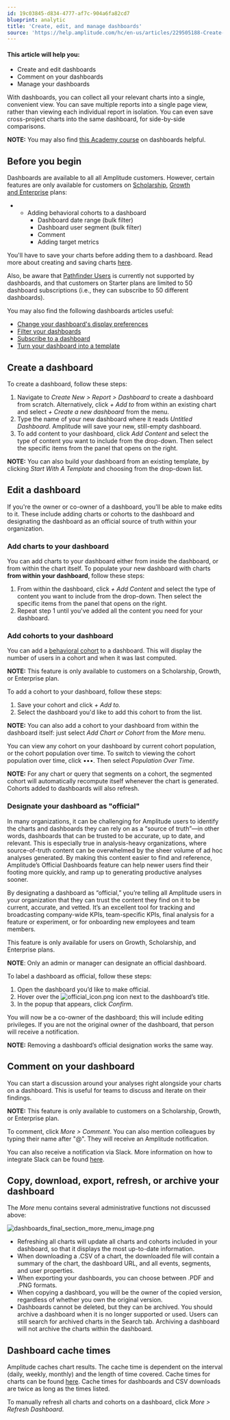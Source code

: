 ```yaml
---
id: 19c03845-d834-4777-af7c-904a6fa82cd7
blueprint: analytic
title: 'Create, edit, and manage dashboards'
source: 'https://help.amplitude.com/hc/en-us/articles/229505188-Create-edit-and-manage-dashboards'
---
```

#### This article will help you:

* Create and edit dashboards
* Comment on your dashboards
* Manage your dashboards

With dashboards, you can collect all your relevant charts into a single, convenient view. You can save multiple reports into a single page view, rather than viewing each individual report in isolation. You can even save cross-project charts into the same dashboard, for side-by-side comparisons.  

**NOTE:** You may also find [this Academy course](https://academy.amplitude.com/use-dashboards-and-starter-templates-to-monitor-important-metrics/1372313/scorm/w84tdkh3z11p) on dashboards helpful.

## Before you begin

Dashboards are available to all all Amplitude customers. However, certain features are only available for customers on [Scholarship](https://help.amplitude.com/hc/en-us/articles/360053028152), [Growth and Enterprise](https://amplitude.com/pricing) plans:

* * Adding behavioral cohorts to a dashboard
	* Dashboard date range (bulk filter)
	* Dashboard user segment (bulk filter)
	* Comment
	* Adding target metrics

You'll have to save your charts before adding them to a dashboard. Read more about creating and saving charts [here](/get-started/create-a-chart).

Also, be aware that [Pathfinder Users](/analytics/charts/journeys/journeys-understand-paths) is currently not supported by dashboards, and that customers on Starter plans are limited to 50 dashboard subscriptions (i.e., they can subscribe to 50 different dashboards).

You may also find the following dashboards articles useful:

* [Change your dashboard's display preferences](/analytics/dashboard-preferences)
* [Filter your dashboards](/analytics/dashboard-filter)
* [Subscribe to a dashboard](/analytics/dashboard-subscribe)
* [Turn your dashboard into a template](/analytics/dashboard-create-template)

## Create a dashboard

To create a dashboard, follow these steps:

1. Navigate to *Create New > Report > Dashboard* to create a dashboard from scratch. Alternatively, click *+ Add to* from within an existing chart and select *+ Create a new dashboard* from the menu.
2. Type the name of your new dashboard where it reads *Untitled Dashboard*. Amplitude will save your new, still-empty dashboard.
3. To add content to your dashboard, click *Add Content* and select the type of content you want to include from the drop-down. Then select the specific items from the panel that opens on the right.  
  
**NOTE:** You can also build your dashboard from an existing template, by clicking *Start With A Template* and choosing from the drop-down list.

## Edit a dashboard

If you're the owner or co-owner of a dashboard, you'll be able to make edits to it. These include adding charts or cohorts to the dashboard and designating the dashboard as an official source of truth within your organization.

### Add charts to your dashboard

You can add charts to your dashboard either from inside the dashboard, or from within the chart itself. To populate your new dashboard with charts **from within your dashboard**, follow these steps:

1. From within the dashboard, click *+ Add Content* and select the type of content you want to include from the drop-down. Then select the specific items from the panel that opens on the right.
2. Repeat step 1 until you've added all the content you need for your dashboard.

### Add cohorts to your dashboard

You can add a [behavioral cohort](/analytics/behavioral-cohorts) to a dashboard. This will display the number of users in a cohort and when it was last computed. 

**NOTE:** This feature is only available to customers on a Scholarship, Growth, or Enterprise plan.

To add a cohort to your dashboard, follow these steps:

1. Save your cohort and click *+ Add to.*
2. Select the dashboard you'd like to add this cohort to from the list.   
  
**NOTE:** You can also add a cohort to your dashboard from within the dashboard itself: just select *Add Chart or Cohort* from the *More* menu.

You can view any cohort on your dashboard by current cohort population, or the cohort population over time. To switch to viewing the cohort population over time, click •••. Then select *Population Over Time*.

**NOTE:** For any chart or query that segments on a cohort, the segmented cohort will automatically recompute itself whenever the chart is generated. Cohorts added to dashboards will also refresh.

### Designate your dashboard as "official"

In many organizations, it can be challenging for Amplitude users to identify the charts and dashboards they can rely on as a “source of truth”—in other words, dashboards that can be trusted to be accurate, up to date, and relevant. This is especially true in analysis-heavy organizations, where source-of-truth content can be overwhelmed by the sheer volume of ad hoc analyses generated. By making this content easier to find and reference, Amplitude’s Official Dashboards feature can help newer users find their footing more quickly, and ramp up to generating productive analyses sooner.

By designating a dashboard as “official,” you’re telling all Amplitude users in your organization that they can trust the content they find on it to be current, accurate, and vetted. It’s an excellent tool for tracking and broadcasting company-wide KPIs, team-specific KPIs, final analysis for a feature or experiment, or for onboarding new employees and team members.

This feature is only available for users on Growth, Scholarship, and Enterprise plans.

**NOTE**: Only an admin or manager can designate an official dashboard.

To label a dashboard as official, follow these steps:

1. Open the dashboard you’d like to make official.
2. Hover over the ![official_icon.png](/output/img/analytics/official_icon.png) icon next to the dashboard’s title.
3. In the popup that appears, click *Confirm*.

You will now be a co-owner of the dashboard; this will include editing privileges. If you are not the original owner of the dashboard, that person will receive a notification.

**NOTE:** Removing a dashboard’s official designation works the same way.

## Comment on your dashboard

You can start a discussion around your analyses right alongside your charts on a dashboard. This is useful for teams to discuss and iterate on their findings. 

**NOTE:** This feature is only available to customers on a Scholarship, Growth, or Enterprise plan.

To comment, click *More > Comment*. You can also mention colleagues by typing their name after "@". They will receive an Amplitude notification.

You can also receive a notification via Slack. More information on how to integrate Slack can be found [here](/analytics/integrate-slack).  

## Copy, download, export, refresh, or archive your dashboard

The *More* menu contains several administrative functions not discussed above:

![dashboards_final_section_more_menu_image.png](/output/img/analytics/dashboards_final_section_more_menu_image.png)

* Refreshing all charts will update all charts and cohorts included in your dashboard, so that it displays the most up-to-date information.
* When downloading a .CSV of a chart, the downloaded file will contain a summary of the chart, the dashboard URL, and all events, segments, and user properties.
* When exporting your dashboards, you can choose between .PDF and .PNG formats.
* When copying a dashboard, you will be the owner of the copied version, regardless of whether you own the original version.
* Dashboards cannot be deleted, but they can be archived. You should archive a dashboard when it is no longer supported or used. Users can still search for archived charts in the Search tab. Archiving a dashboard will not archive the charts within the dashboard.

## Dashboard cache times

Amplitude caches chart results. The cache time is dependent on the interval (daily, weekly, monthly) and the length of time covered. Cache times for charts can be found [here](/analytics/charts/chart-basics). Cache times for dashboards and CSV downloads are twice as long as the times listed.

To manually refresh all charts and cohorts on a dashboard, click *More > Refresh Dashboard*. 

